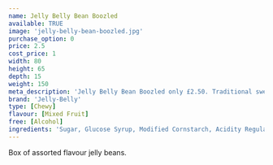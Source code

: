 ```yaml
---
name: Jelly Belly Bean Boozled
available: TRUE
image: 'jelly-belly-bean-boozled.jpg'
purchase_option: 0
price: 2.5
cost_price: 1
width: 80
height: 65
depth: 15
weight: 150
meta_description: 'Jelly Belly Bean Boozled only £2.50. Traditional sweets and more at Humbugs Confectionery Store. Specialists in satisfying your sweet tooth!'
brand: 'Jelly-Belly'
type: [Chewy]
flavour: [Mixed Fruit]
free: [Alcohol]
ingredients: 'Sugar, Glucose Syrup, Modified Cornstarch, Acidity Regulators: E297, E325, E330, E331; Apple Juice Concentrate, Strawberry Puree, Blueberry Puree, Grape Juice Concentrate, Lemon Puree, Cherry Juice Concentrate, Raspberry Puree, Peach Puree Concentrate, Orange Puree, Natural and Artificial Flavourings, Colours: E100, E102 [Tartrazine], E110, E129, E132, E133, E150D, E171; Glazing Agents: E901, E903, E904'
---
```

Box of assorted flavour jelly beans.